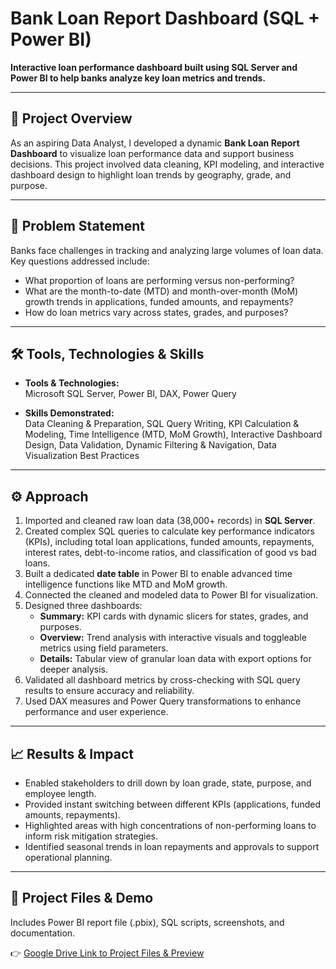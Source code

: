 # Bank Loan Report Dashboard (SQL + Power BI)

**Interactive loan performance dashboard built using SQL Server and Power BI to help banks analyze key loan metrics and trends.**

---

## 🚀 Project Overview

As an aspiring Data Analyst, I developed a dynamic **Bank Loan Report Dashboard** to visualize loan performance data and support business decisions. This project involved data cleaning, KPI modeling, and interactive dashboard design to highlight loan trends by geography, grade, and purpose.

---

## 🎯 Problem Statement

Banks face challenges in tracking and analyzing large volumes of loan data. Key questions addressed include:

- What proportion of loans are performing versus non-performing?
- What are the month-to-date (MTD) and month-over-month (MoM) growth trends in applications, funded amounts, and repayments?
- How do loan metrics vary across states, grades, and purposes?

---

## 🛠️ Tools, Technologies & Skills

- **Tools & Technologies:**  
  Microsoft SQL Server, Power BI, DAX, Power Query

- **Skills Demonstrated:**  
  Data Cleaning & Preparation, SQL Query Writing, KPI Calculation & Modeling, Time Intelligence (MTD, MoM Growth), Interactive Dashboard Design, Data Validation, Dynamic Filtering & Navigation, Data Visualization Best Practices

---

## ⚙️ Approach

1. Imported and cleaned raw loan data (38,000+ records) in **SQL Server**.
2. Created complex SQL queries to calculate key performance indicators (KPIs), including total loan applications, funded amounts, repayments, interest rates, debt-to-income ratios, and classification of good vs bad loans.
3. Built a dedicated **date table** in Power BI to enable advanced time intelligence functions like MTD and MoM growth.
4. Connected the cleaned and modeled data to Power BI for visualization.
5. Designed three dashboards:
    - **Summary:** KPI cards with dynamic slicers for states, grades, and purposes.
    - **Overview:** Trend analysis with interactive visuals and toggleable metrics using field parameters.
    - **Details:** Tabular view of granular loan data with export options for deeper analysis.
6. Validated all dashboard metrics by cross-checking with SQL query results to ensure accuracy and reliability.
7. Used DAX measures and Power Query transformations to enhance performance and user experience.

---

## 📈 Results & Impact

- Enabled stakeholders to drill down by loan grade, state, purpose, and employee length.
- Provided instant switching between different KPIs (applications, funded amounts, repayments).
- Highlighted areas with high concentrations of non-performing loans to inform risk mitigation strategies.
- Identified seasonal trends in loan repayments and approvals to support operational planning.

---

## 📂 Project Files & Demo

Includes Power BI report file (.pbix), SQL scripts, screenshots, and documentation.

👉 [Google Drive Link to Project Files & Preview](https://drive.google.com/drive/folders/1PRCgonJDDZXejuM72kUwEy3x2w7XAsKF)


